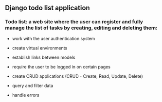 ## Django todo list application

### Todo list: a web site where the user can register and fully manage the list of tasks by creating, editing and deleting them:

* work with the user authentication system

* create virtual environments

* establish links between models

* require the user to be logged in on certain pages

* create CRUD applications (CRUD - Create, Read, Update, Delete)

* query and filter data

* handle errors